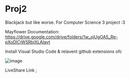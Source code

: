 # Proj2
Blackjack but like worse.
For Computer Science 3 project :3

Mayflower Documentation:
https://drive.google.com/drive/folders/1w_ojUgOA5_Re-pXoDlCjWSRbjXLAIayt 

Install Visual Studio Code & relavent github extensions ofc

![image](https://github.com/user-attachments/assets/47382642-885c-4b5c-b87a-806708106ac8)


LiveShare Link ;
